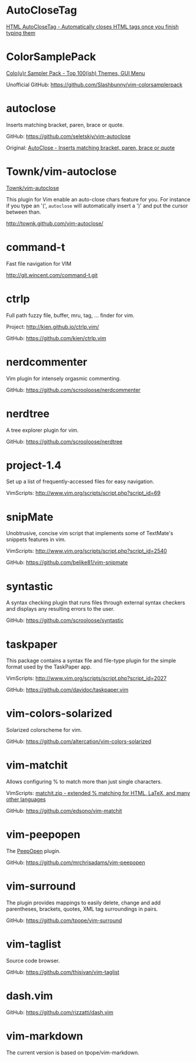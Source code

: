 # AutoCloseTag #

[HTML AutoCloseTag - Automatically closes HTML tags once you finish typing them](http://www.vim.org/scripts/script.php?script_id=2591)

# ColorSamplePack #

[Colo(u)r Sampler Pack - Top 100(ish) Themes, GUI Menu](http://www.vim.org/scripts/script.php?script_id=625)

Unofficial GitHub: <https://github.com/Slashbunny/vim-colorsamplerpack>

# autoclose #

Inserts matching bracket, paren, brace or quote.

GitHub: <https://github.com/seletskiy/vim-autoclose>

Original: [AutoClose - Inserts matching bracket, paren, brace or quote](http://www.vim.org/scripts/script.php?script_id=1849)

# Townk/vim-autoclose #

[Townk/vim-autoclose](https://github.com/Townk/vim-autoclose)

This plugin for Vim enable an auto-close chars feature for you. 
For instance if you type an '(', `autoclose` will automatically insert a ')' 
and put the cursor between than. 

<http://townk.github.com/vim-autoclose/>

# command-t #

Fast file navigation for VIM

<http://git.wincent.com/command-t.git>

# ctrlp #

Full path fuzzy file, buffer, mru, tag, ... finder for vim.

Project: <http://kien.github.io/ctrlp.vim/>

GitHub: <https://github.com/kien/ctrlp.vim>

# nerdcommenter #

Vim plugin for intensely orgasmic commenting.

GitHub: <https://github.com/scrooloose/nerdcommenter>

# nerdtree #

A tree explorer plugin for vim.

GitHub: <https://github.com/scrooloose/nerdtree>

# project-1.4 #

Set up a list of frequently-accessed files for easy navigation. 

VimScripts: <http://www.vim.org/scripts/script.php?script_id=69>

# snipMate #

Unobtrusive, concise vim script that implements some of TextMate's snippets features in vim.

VimScripts: <http://www.vim.org/scripts/script.php?script_id=2540>

GitHub: <https://github.com/belike81/vim-snipmate>

# syntastic #

A syntax checking plugin that runs files through external syntax checkers and displays any resulting errors to the user.

GitHub: <https://github.com/scrooloose/syntastic>

# taskpaper #

This package contains a syntax file and file-type plugin for the simple format used by the TaskPaper app.

VimScripts: <http://www.vim.org/scripts/script.php?script_id=2027>

GitHub: <https://github.com/davidoc/taskpaper.vim>

# vim-colors-solarized #

Solarized colorscheme for vim.

GitHub: <https://github.com/altercation/vim-colors-solarized>

# vim-matchit #

Allows configuring % to match more than just single characters.

VimScripts: [matchit.zip - extended % matching for HTML, LaTeX, and many other languages](http://www.vim.org/scripts/script.php?script_id=39)

GitHub: <https://github.com/edsono/vim-matchit>

# vim-peepopen #

The [PeepOpen](https://peepcode.com/products/peepopen) plugin.

GitHub: <https://github.com/mrchrisadams/vim-peepopen>

# vim-surround #

The plugin provides mappings to easily delete, change and add parentheses, brackets, quotes, XML tag surroundings in pairs.

GitHub: <https://github.com/tpope/vim-surround>

# vim-taglist #

Source code browser.

GitHub: <https://github.com/thisivan/vim-taglist>

# dash.vim #

GitHub: <https://github.com/rizzatti/dash.vim>

# vim-markdown #

The current version is based on tpope/vim-markdown.
